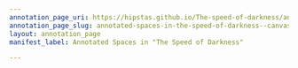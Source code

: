 ```yaml
---
annotation_page_uri: https://hipstas.github.io/The-speed-of-darkness/annotations/annotated-spaces-in-the-speed-of-darkness--canvas-1-rukeyser-dialogue.json
annotation_page_slug: annotated-spaces-in-the-speed-of-darkness--canvas-1-rukeyser-dialogue
layout: annotation_page
manifest_label: Annotated Spaces in "The Speed of Darkness"

---
```

